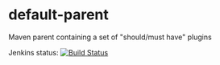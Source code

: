 # default-parent
Maven parent containing a set of "should/must have" plugins

Jenkins status: [![Build Status](http://jenkins.laimes.de/buildStatus/icon?job=default_parent_c-n)](http://jenkins.laimes.de/job/default_parent_c-n/)
